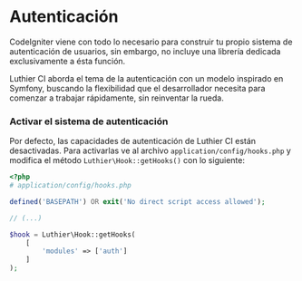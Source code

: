 # Autenticación

CodeIgniter viene con todo lo necesario para construir tu propio  sistema de autenticación de usuarios, sin embargo, no incluye una librería dedicada exclusivamente a ésta función.

Luthier CI aborda el tema de la autenticación con un modelo inspirado en Symfony, buscando la flexibilidad que el desarrollador necesita para comenzar a trabajar rápidamente, sin reinventar la rueda.

### Activar el sistema de autenticación

Por defecto, las capacidades de autenticación de Luthier CI están desactivadas. Para activarlas ve al archivo `application/config/hooks.php` y modifica el método `Luthier\Hook::getHooks()` con lo siguiente:

```php
<?php
# application/config/hooks.php

defined('BASEPATH') OR exit('No direct script access allowed');

// (...)

$hook = Luthier\Hook::getHooks(
    [
        'modules' => ['auth']
    ]
);
```





